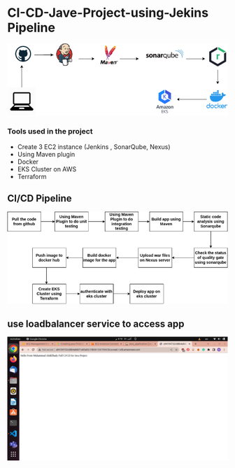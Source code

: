 # CI-CD-Jave-Project-using-Jekins Pipeline
![This is an image](./images/hhhh.drawio.png)
### Tools used in the project 
- Create 3 EC2 instance (Jenkins , SonarQube, Nexus)
- Using Maven plugin 
- Docker
- EKS Cluster on AWS
- Terraform
## CI/CD Pipeline
![This is an image](./images/test.drawio.png)

## use loadbalancer service to access app
![This is an image](./images/prove.png)
